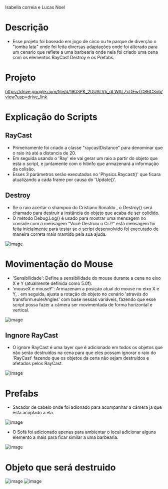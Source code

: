 Isabella correia e Lucas Noel 

# Descrição
- Esse projeto foi baseado em jogo de circo ou te parque de diverção o "tomba lata" onde foi feita diversas adaptações onde foi alterado para um cenario que reflete a uma barbearia onde nela foi criado uma cena com os elementos RayCast Destroy e os Prefabs.


# Projeto
https://drive.google.com/file/d/1803PK_2DUSLVb_dLWALZcDEwTCB6C3nb/view?usp=drive_link

# Explicação do Scripts

## RayCast 
- Primeiramente foi criado a classe "raycastDistance" para denominar que o raio irá até a distancia de 20.
- Em seguida usando o 'Ray' ele vai gerar um raio a partir do objeto que esta o script, e juntamente com o hitinfo que armazenará a informação da colisão.
- Esses 3 parâmetros serão executados no 'Physics.Raycast()' que ficara atualizando a cada frame por causa do 'Update()'.
  
## Destroy
- Se o raio acertar o shampoo do Cristiano Ronaldo , o Destroy() será chamado para destruir a instância do objeto que acaba de ser colidido.
- O método Debug.Log() é usado para mostrar uma mensagem no console com a mensagem "Você Destruiu o Cr7!" está mensagem foi feita inicialmente para testar se o script desenvolvido foi executado de maneira correta mais mantido pela sua ajuda.

![image](https://github.com/lucasnoelgb/AtividadeRayUnity/assets/129121307/9d60c865-71de-4060-bc5d-2f10916a6123)



# Movimentação do Mouse 
- 'Sensibilidade': Define a sensibilidade do mouse durante a cena no eixo X e Y (atualmente definida como 5.0f).
- 'mouseX e mouseY': Armazenam a posição atual do mouse no eixo X e Y, . em seguida, ajusta a rotação do objeto no cenário 'através do transform.eulerAngles' com base nessas variáveis, fazendo que esse script possa fazer a câmera ser movimentada de forma horizontal e vertical.
  
![image](https://github.com/lucasnoelgb/AtividadeRayUnity/assets/129121307/1dcbf265-17d1-4d27-a0f4-c1ffcaa7ab71)


## Ingnore RayCast
- O ignore RayCast é uma layer que é adicionado em todos os objetos que não serão destruídos na cena para que eles possam ignorar o raio do 'RayCast' fazendo que os objetos da cena não sejam destruídos e afetados pelos RayCast.
  
![image](https://github.com/lucasnoelgb/AtividadeRayUnity/assets/129121307/436f263f-d1cb-49a0-af3e-909ebb117e2b)


# Prefabs 
- Sacador de cabelo onde foi adionado para acompanhar a câmera ja que esta acoplado a ela.
  
![image](https://github.com/lucasnoelgb/AtividadeRayUnity/assets/129121307/bd3caddb-5319-49a1-8669-35ca6fa3560b)<br>


- O Sofá foi adicionado apenas para ambientar o local adicionar alguns elemento a mais para ficar similar a
uma barbearia.

![image](https://github.com/lucasnoelgb/AtividadeRayUnity/assets/129121307/fde9220e-32c8-4741-9186-bb73ec975264)

# Objeto que será destruido
![image](https://github.com/lucasnoelgb/AtividadeRayUnity/assets/129121307/9a477cad-1afc-4e5d-a910-623e3172e0e6)
![image](https://github.com/lucasnoelgb/AtividadeRayUnity/assets/129121307/3e585ab4-f7b3-4ee3-a6d3-099182cc84f3)












